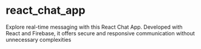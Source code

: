 # react_chat_app
Explore real-time messaging with this React Chat App. Developed with React and Firebase, it offers secure and responsive communication without unnecessary complexities
